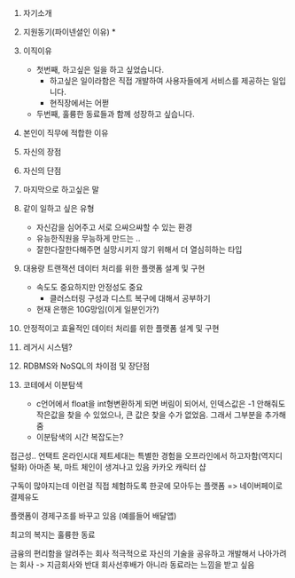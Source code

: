 
1. 자기소개
2. 지원동기(파이넨셜인 이유)
	* 
3. 이직이유
	* 첫번째, 하고싶은 일을 하고 싶었습니다.
		* 하고싶은 일이라함은 직접 개발하여 사용자들에게 서비스를 제공하는 일입니다.
		* 현직장에서는 어쩓
	* 두번째, 훌륭한 동료들과 함께 성장하고 싶습니다.
4. 본인이 직무에 적합한 이유
5. 자신의 장점
6. 자신의 단점
7. 마지막으로 하고싶은 말
8. 같이 일하고 싶은 유형
	* 자신감을 심어주고 서로 으쌰으쌰할 수 있는 환경
	* 유능한직원을 무능하게 만드는 ..
	* 잘한다잘한다해주면 실망시키지 않기 위해서 더 열심히하는 타입


9. 대용량 트랜잭션 데이터 처리를 위한 플랫폼 설계 및 구현
	* 속도도 중요하지만 안정성도 중요
		* 클러스터링 구성과 디스트 복구에 대해서 공부하기
	* 현재 은행은 10G망임(이게 일분인가?)
10. 안정적이고 효율적인 데이터 처리를 위한 플랫폼 설계 및 구현
11. 레거시 시스템?
12. RDBMS와 NoSQL의 차이점 및 장단점
13. 코테에서 이분탐색
	* c언어에서 float을 int형변환하게 되면 버림이 되어서, 인덱스값은 -1 안해줘도 작은값을 찾을 수 있었으나, 큰 값은 찾을 수가 없었음. 그래서 그부분을 추가해줌
	* 이분탐색의 시간 복잡도는?


접근성..
언택트 온라인시대
제트세대는 특별한 경험을 오프라인에서 하고자함(역지디털화)
아마존 북, 마트 체인이 생겨나고 있음
카카오 캐릭터 샵

구독이 많아지는데
이런걸 직접 체험하도록 한곳에 모아두는 플랫폼
=> 네이버페이로 결제유도

플랫폼이 경제구조를 바꾸고 있음
(예를들어 배달앱)

최고의 복지는 훌륭한 동료

금융의 편리함을 알려주는 회사
적극적으로 자신의 기술을 공유하고 개발해서 나아가려는 회사 -> 지금회사와 반대
회사선후배가 아니라 동료라는 느낌을 받고 싶음

<!--stackedit_data:
eyJoaXN0b3J5IjpbMTYyMzI5NTgyMiw5OTg5MDA3NDMsLTEzMT
Y3OTg0NjYsMzczMjU0NTkxLDExODkwMjg1N119
-->